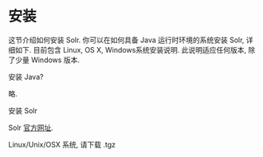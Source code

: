 # 安装

这节介绍如何安装 Solr. 你可以在如何具备 Java 运行时环境的系统安装 Solr, 详细如下. 目前包含 Linux, OS X, Windows系统安装说明. 此说明适应任何版本, 除了少量 Windows 版本.

安装 Java?

略.

安装 Solr

Solr [官方网址](http://lucene.apache.org/solr/).

Linux/Unix/OSX 系统, 请下载 .tgz 
